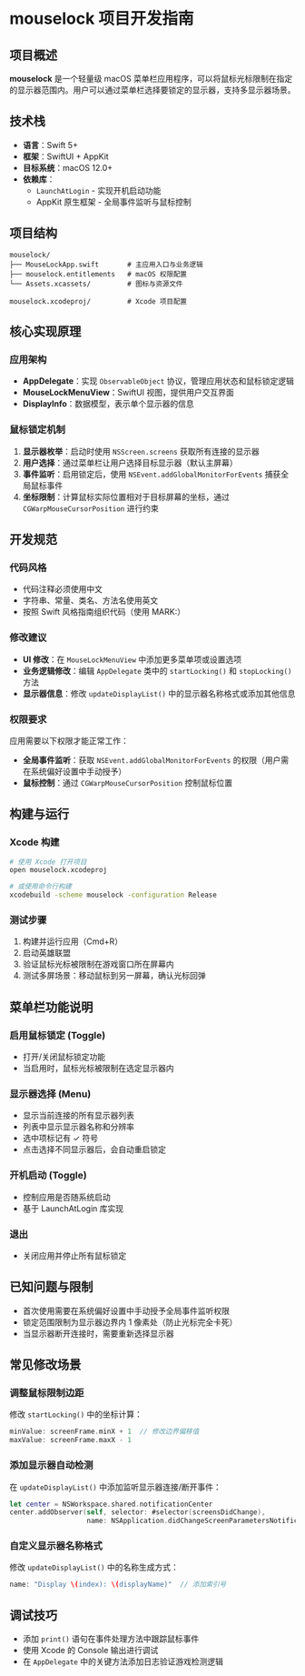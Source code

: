 # mouselock 项目开发指南

## 项目概述

**mouselock** 是一个轻量级 macOS 菜单栏应用程序，可以将鼠标光标限制在指定的显示器范围内。用户可以通过菜单栏选择要锁定的显示器，支持多显示器场景。

## 技术栈

- **语言**：Swift 5+
- **框架**：SwiftUI + AppKit
- **目标系统**：macOS 12.0+
- **依赖库**：
  - `LaunchAtLogin` - 实现开机启动功能
  - AppKit 原生框架 - 全局事件监听与鼠标控制

## 项目结构

```
mouselock/
├── MouseLockApp.swift       # 主应用入口与业务逻辑
├── mouselock.entitlements   # macOS 权限配置
└── Assets.xcassets/         # 图标与资源文件

mouselock.xcodeproj/         # Xcode 项目配置
```

## 核心实现原理

### 应用架构
- **AppDelegate**：实现 `ObservableObject` 协议，管理应用状态和鼠标锁定逻辑
- **MouseLockMenuView**：SwiftUI 视图，提供用户交互界面
- **DisplayInfo**：数据模型，表示单个显示器的信息

### 鼠标锁定机制
1. **显示器枚举**：启动时使用 `NSScreen.screens` 获取所有连接的显示器
2. **用户选择**：通过菜单栏让用户选择目标显示器（默认主屏幕）
3. **事件监听**：启用锁定后，使用 `NSEvent.addGlobalMonitorForEvents` 捕获全局鼠标事件
4. **坐标限制**：计算鼠标实际位置相对于目标屏幕的坐标，通过 `CGWarpMouseCursorPosition` 进行约束

## 开发规范

### 代码风格
- 代码注释必须使用中文
- 字符串、常量、类名、方法名使用英文
- 按照 Swift 风格指南组织代码（使用 MARK:）

### 修改建议
- **UI 修改**：在 `MouseLockMenuView` 中添加更多菜单项或设置选项
- **业务逻辑修改**：编辑 `AppDelegate` 类中的 `startLocking()` 和 `stopLocking()` 方法
- **显示器信息**：修改 `updateDisplayList()` 中的显示器名称格式或添加其他信息

### 权限要求
应用需要以下权限才能正常工作：
- **全局事件监听**：获取 `NSEvent.addGlobalMonitorForEvents` 的权限（用户需在系统偏好设置中手动授予）
- **鼠标控制**：通过 `CGWarpMouseCursorPosition` 控制鼠标位置

## 构建与运行

### Xcode 构建
```bash
# 使用 Xcode 打开项目
open mouselock.xcodeproj

# 或使用命令行构建
xcodebuild -scheme mouselock -configuration Release
```

### 测试步骤
1. 构建并运行应用（Cmd+R）
2. 启动英雄联盟
3. 验证鼠标光标被限制在游戏窗口所在屏幕内
4. 测试多屏场景：移动鼠标到另一屏幕，确认光标回弹

## 菜单栏功能说明

### 启用鼠标锁定 (Toggle)
- 打开/关闭鼠标锁定功能
- 当启用时，鼠标光标被限制在选定显示器内

### 显示器选择 (Menu)
- 显示当前连接的所有显示器列表
- 列表中显示显示器名称和分辨率
- 选中项标记有 ✓ 符号
- 点击选择不同显示器后，会自动重启锁定

### 开机启动 (Toggle)
- 控制应用是否随系统启动
- 基于 LaunchAtLogin 库实现

### 退出
- 关闭应用并停止所有鼠标锁定

## 已知问题与限制

- 首次使用需要在系统偏好设置中手动授予全局事件监听权限
- 锁定范围限制为显示器边界内 1 像素处（防止光标完全卡死）
- 当显示器断开连接时，需要重新选择显示器

## 常见修改场景

### 调整鼠标限制边距
修改 `startLocking()` 中的坐标计算：
```swift
minValue: screenFrame.minX + 1  // 修改边界偏移值
maxValue: screenFrame.maxX - 1
```

### 添加显示器自动检测
在 `updateDisplayList()` 中添加监听显示器连接/断开事件：
```swift
let center = NSWorkspace.shared.notificationCenter
center.addObserver(self, selector: #selector(screensDidChange),
                   name: NSApplication.didChangeScreenParametersNotification, object: nil)
```

### 自定义显示器名称格式
修改 `updateDisplayList()` 中的名称生成方式：
```swift
name: "Display \(index): \(displayName)"  // 添加索引号
```

## 调试技巧

- 添加 `print()` 语句在事件处理方法中跟踪鼠标事件
- 使用 Xcode 的 Console 输出进行调试
- 在 `AppDelegate` 中的关键方法添加日志验证游戏检测逻辑
